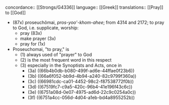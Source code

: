 concordance:: [[Strongs/G4336]] 
language:: [[Greek]] 
translations:: [[Pray]] to [[God]]

- (87x) proseuchõmai, *pros-yoo'-khom-ahee*; from 4314 and 2172; to pray to God, i.e. supplicate, worship:
	- pray (83x)
	- make prayer (3x)
	- pray for (1x)
- Proseuchomai, "to pray," is
	- (1) always used of "prayer" to God
	- (2) is the most frequent word in this respect
	- (3) especially in the Synoptists and Acts, once in
		- (3a) ((66b4b0db-b080-499f-ad6e-44ffae0f23b6))
		- (3b) ((66a6f052-bb9d-4b94-a240-82c9799f360a))
		- (3c) ((66981cdc-ca01-4452-98c2-f87538772f0b))
		- (3d) ((67519fc7-c9a5-420c-96b4-41e196f43c6c))
		- (3e) ((6751a08d-0e07-4975-ad6d-22c9c0254a0c))
		- (3f) ((6751a4cc-056d-4d04-a1eb-bd4a8955252b))